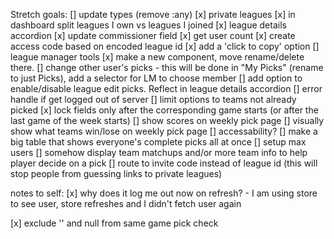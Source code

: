 Stretch goals:
    [] update types (remove :any)
    [x] private leagues
    [x] in dashboard split leagues I own vs leagues I joined
    [x] league details accordion
        [x] update commissioner field
        [x] get user count
        [x] create access code based on encoded league id
            [x] add a 'click to copy' option
    [] league manager tools
        [x] make a new component, move rename/delete there. 
        [] change other user's picks
            - this will be done in "My Picks" (rename to just Picks), add a selector for LM to choose member
            [] add option to enable/disable league edit picks. Reflect in league details accordion
    [] error handle if get logged out of server
    [] limit options to teams not already picked
    [x] lock fields only after the corresponding game starts (or after the last game of the week starts)
    [] show scores on weekly pick page
    [] visually show what teams win/lose on weekly pick page
    [] accessability?
    [] make a big table that shows everyone's complete picks all at once
    [] setup max users
    [] somehow display team matchups and/or more team info to help player decide on a pick
    [] route to invite code instead of league id (this will stop people from guessing links to private leagues)

notes to self:
[x] why does it log me out now on refresh?
    - I am using store to see user, store refreshes and I didn't fetch user again

[x] exclude '' and null from same game pick check


